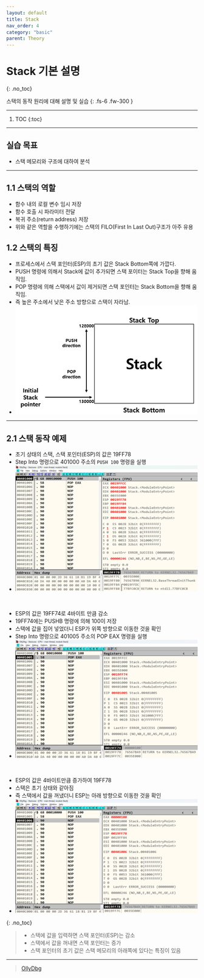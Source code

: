 ```yaml
---
layout: default
title: Stack
nav_order: 4
category: "basic"
parent: Theory
---
```


# Stack 기본 설명
{: .no_toc}

스택의 동작 원리에 대해 설명 및 실습
{: .fs-6 .fw-300 }

---

1. TOC
{:toc}

---

## 실습 목표
- 스택 메모리와 구조에 대하여 분석

---

## 1.1 스택의 역할
- 함수 내의 로컬 변수 임시 저장
- 함수 호출 시 파라미터 전달
- 복귀 주소(return address) 저장
- 위와 같은 역할을 수행하기에는 스택의 FILO(First In Last Out)구조가 아주 유용

## 1.2 스택의 특징
- 프로세스에서 스택 포인터(ESP)의 초기 값은 Stack Bottom쪽에 가깝다.
- PUSH 명령에 의해서 Stack에 값이 추가되면 스택 포이터는 Stack Top을 향해 움직임.
- POP 명령에 의해 스택에서 값이 제거되면 스택 포인터는 Stack Bottom을 향해 움직임.
- 즉 높은 주소에서 낮은 주소 방향으로 스택이 자라남.
- ![](../../../assets/images/reversing/stack/1.png)

---

## 2.1 스택 동작 예제
- 초기 상태의 스택, 스택 포인터(ESP)의 값은 19FF78
- Step Into 명령으로 401000 주소의 `PUSH 100` 명령을 실행
- ![](../../../assets/images/reversing/stack/2.png)

<br>

- ESP의 값은 19FF74로 4바이트 만큼 감소
- 19FF74에는 PUSHB 명령에 의해 100이 저장
- 스택에 값을 집어 넣었더니 ESP가 위쪽 방향으로 이동한 것을 확인
- Step Into 명령으로 401005 주소의 POP EAX 명령을 실행
- ![](../../../assets/images/reversing/stack/3.png)

<br>

- ESP의 값은 4바이트만큼 증가하여 19FF78
- 스택은 초기 상태와 같아짐
- 즉 스택에서 값을 꺼냈더니 ESP는 아래 방향으로 이동한 것을 확인
- ![](../../../assets/images/reversing/stack/4.png)

{: .no_toc}
> - 스택에 값을 입력하면 스택 포인터(ESP)는 감소
> - 스택에서 값을 꺼내면 스택 포인터는 증가
> - 스택 포인터의 초기 값은 스택 메모리의 아래쪽에 있다는 특징이 있음

---

> [OllyDbg](https://www.ollydbg.de/)


